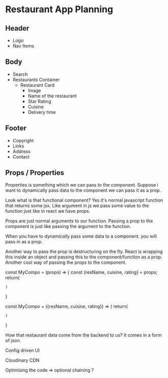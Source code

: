 # Restaurant App Planning

## Header

- Logo
- Nav Items

## Body

- Search
- Restaurants Container
  - Restaurant Card
    - Image
    - Name of the restaurant
    - Star Rating
    - Cuisine
    - Delivery time

## Footer

- Copyright
- Links
- Address
- Contact

## Props / Properties

Properties is something which we can pass to the component. Suppose i want to dynamically pass data to the component we can pass it as a prop.

Look what is that functional component? Yes it's normal javascript function that returns some jsx.
Like argument in js we pass some value to the function just like in react we have props.

Props are just normal arguments to our function.
Passing a prop to the component is just like passing the argument to the function.

When you have to dynamically pass some data to a component. you will pass in as a prop.


Another way to pass the prop is destructuring on the fly.  React is wrapping this inside an object and passing this to the component/function as a prop.
Another cool way of passing the props to the component.

const MyCompo = (props) => {
    const {resName, cuisine, rating} = props;
    return(

    )
}

const MyCompo = ({resName, cuisine, rating}) => {
    return(

    )
}

How that restaurant data come from the backend to us?
It comes in a form of json.


Config driven UI

Cloudinary CDN

Optimising the code =>
optional chaining ?